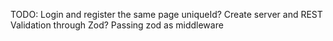 TODO:
Login and register the same page uniqueId?
Create server and REST
Validation through Zod? Passing zod as middleware

